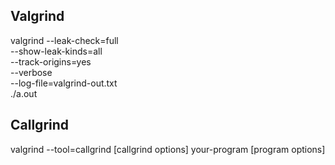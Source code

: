 ## Valgrind
valgrind --leak-check=full \
         --show-leak-kinds=all \
         --track-origins=yes \
         --verbose \
         --log-file=valgrind-out.txt \
         ./a.out

## Callgrind
valgrind --tool=callgrind [callgrind options] your-program [program options]
